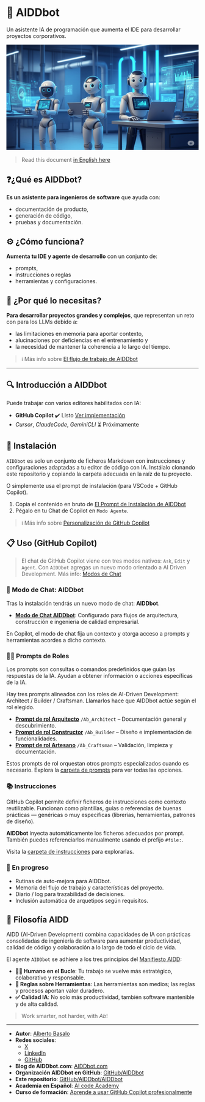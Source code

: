 
# 🤖 AIDDbot

Un asistente IA de programación que aumenta el IDE para desarrollar proyectos corporativos.

![AIDDbot coding agents](./docs/AIDD-bot.png)

> Read this document [in English here](https://github.com/AIDDbot/AIDDbot/blob/main/README.md)

## ❓¿Qué es AIDDbot?

**Es un asistente para ingenieros de software**  que ayuda con:

- documentación de producto, 
- generación de código, 
- pruebas y documentación.

## ⚙️ ¿Cómo funciona?

**Aumenta tu IDE y agente de desarrollo** con un conjunto de:

  - prompts, 
  - instrucciones o reglas 
  - herramientas y configuraciones.

## 🎯 ¿Por qué lo necesitas?

**Para desarrollar proyectos grandes y complejos**, que representan un reto con para los LLMs debido a:

- las limitaciones en memoria para aportar contexto, 
- alucinaciones por deficiencias en el entrenamiento y 
- la necesidad de mantener la coherencia a lo largo del tiempo.

> ℹ️ Más info sobre [El flujo de trabajo de AIDDbot](https://aicode.academy/blog/es/aiddbot-workflow/)

---

## 🔍 Introducción a AIDDbot

Puede trabajar con varios editores habilitados con IA:

- **GitHub Copilot** ✔️ Listo [Ver implementación](https://github.com/AIDDbot/AIDDbot/tree/main/.github)
- _Cursor_, _ClaudeCode_, _GeminiCLI_ ⏳  Próximamente

## 🔌 Instalación

`AIDDbot` es solo un conjunto de ficheros Markdown con instrucciones y configuraciones adaptadas a tu editor de código con IA. Instálalo clonando este repositorio y copiando la carpeta adecuada en la raíz de tu proyecto. 

O simplemente usa el prompt de instalación (para VSCode + GitHub Copilot).

1. Copia el contenido en bruto de [El Prompt de Instalación de AIDDbot](https://raw.githubusercontent.com/AIDDbot/AIDDbot/refs/heads/main/.github/prompts/Ab_install-for-copilot.prompt.md)
2. Pégalo en tu Chat de Copilot en `Modo Agente`.
   
> ℹ️ Más info sobre [Personalización de GitHub Copilot](https://aicode.academy/blog/es/vscode-github-copilot/)

## 📋 Uso (GitHub Copilot)

> El chat de GitHub Copilot viene con tres modos nativos: `Ask`, `Edit` y `Agent`. Con `AIDDbot` agregas un nuevo modo orientado a AI Driven Development. Más info: [Modos de Chat](https://code.visualstudio.com/docs/copilot/chat/chat-modes)

### 🦸 Modo de Chat: AIDDbot

Tras la instalación tendrás un nuevo modo de chat: **AIDDbot**.

- **[Modo de Chat AIDDbot](https://github.com/AIDDbot/AIDDbot/blob/main/.github/chatmodes/AIDDbot.chatmode.md)**: Configurado para flujos de arquitectura, construcción e ingeniería de calidad empresarial.

En Copilot, el modo de chat fija un contexto y otorga acceso a prompts y herramientas acordes a dicho contexto.

### 🧑‍💻 Prompts de Roles

Los prompts son consultas o comandos predefinidos que guían las respuestas de la IA. Ayudan a obtener información o acciones específicas de la IA.

Hay tres prompts alineados con los roles de AI-Driven Development: Architect / Builder / Craftsman. Llamarlos hace que AIDDbot actúe según el rol elegido.

- **[Prompt de rol Arquitecto](https://github.com/AIDDbot/AIDDbot/tree/main/.github/prompts/Ab_Architect.prompt.md)** `/Ab_Architect` – Documentación general y descubrimiento.
- **[Prompt de rol Constructor](https://github.com/AIDDbot/AIDDbot/tree/main/.github/prompts/Ab_Builder.prompt.md)** `/Ab_Builder` – Diseño e implementación de funcionalidades.
- **[Prompt de rol Artesano](https://github.com/AIDDbot/AIDDbot/tree/main/.github/prompts/Ab_Craftsman.prompt.md)** `/Ab_Craftsman` – Validación, limpieza y documentación.

Estos prompts de rol orquestan otros prompts especializados cuando es necesario. Explora la [carpeta de prompts](https://github.com/AIDDbot/AIDDbot/tree/main/.github/prompts) para ver todas las opciones.

### 📚 Instrucciones

GitHub Copilot permite definir ficheros de instrucciones como contexto reutilizable. Funcionan como plantillas, guías o referencias de buenas prácticas — genéricas o muy específicas (librerías, herramientas, patrones de diseño).

**AIDDbot** inyecta automáticamente los ficheros adecuados por prompt. También puedes referenciarlos manualmente usando el prefijo `#file:`.

Visita la [carpeta de instrucciones](https://github.com/AIDDbot/AIDDbot/tree/main/.github/instructions) para explorarlas.

### 🚧 En progreso

- Rutinas de auto-mejora para AIDDbot.
- Memoria del flujo de trabajo y características del proyecto.
- Diario / log para trazabilidad de decisiones.
- Inclusión automática de arquetipos según requisitos.

## 💭 Filosofía AIDD

AIDD (AI-Driven Development) combina capacidades de IA con prácticas consolidadas de ingeniería de software para aumentar productividad, calidad de código y colaboración a lo largo de todo el ciclo de vida.

El agente `AIDDbot` se adhiere a los tres principios del [Manifiesto AIDD](https://aiddbot.com/aidd-manifesto):

- **🧑‍💻 Humano en el Bucle**: Tu trabajo se vuelve más estratégico, colaborativo y responsable.
- **🔧 Reglas sobre Herramientas**: Las herramientas son medios; las reglas y procesos aportan valor duradero.
- **✅ Calidad IA**: No solo más productividad, también software mantenible y de alta calidad.

> Work smarter, not harder, with _Ab_!

---

- **Autor**: [Alberto Basalo](https://albertobasalo.dev)
- **Redes sociales**:
  - [X](https://x.com/albertobasalo)
  - [LinkedIn](https://www.linkedin.com/in/albertobasalo/)
  - [GitHub](https://github.com/albertobasalo)
- **Blog de AIDDbot.com**: [AIDDbot.com](https://aiddbot.com)
- **Organización AIDDbot en GitHub**: [GitHub/AIDDbot](https://github.com/AIDDbot)
- **Este repositorio**: [GitHub/AIDDbot/AIDDbot](https://github.com/AIDDbot/AIDDbot)
- **Academia en Español**: [AI code Academy](https://aicode.academy)
- **Curso de formación**: [Aprende a usar GitHub Copilot profesionalmente](https://aicode.academy/cursos/vs-code-copilot/)